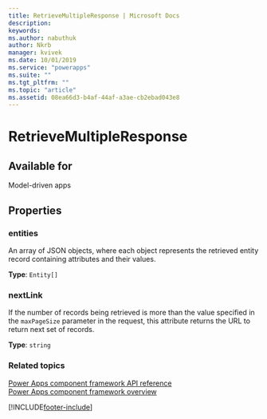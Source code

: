 ```yaml
---
title: RetrieveMultipleResponse | Microsoft Docs
description: 
keywords:
ms.author: nabuthuk
author: Nkrb
manager: kvivek
ms.date: 10/01/2019
ms.service: "powerapps"
ms.suite: ""
ms.tgt_pltfrm: ""
ms.topic: "article"
ms.assetid: 08ea66d3-b4af-44af-a3ae-cb2ebad043e8
---
```


# RetrieveMultipleResponse

## Available for 

Model-driven apps

## Properties

### entities

An array of JSON objects, where each object represents the retrieved entity record containing attributes and their values.

**Type**: `Entity[]`

### nextLink

If the number of records being retrieved is more than the value specified in the `maxPageSize` parameter in the request, this attribute returns the URL to return next set of records.

**Type**: `string`


### Related topics

[Power Apps component framework API reference](../reference/index.md)<br/>
[Power Apps component framework overview](../overview.md)

[!INCLUDE[footer-include](../../../includes/footer-banner.md)]